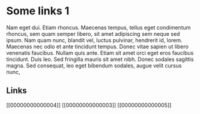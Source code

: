 # Some links 1

Nam eget dui. Etiam rhoncus. Maecenas tempus, tellus eget condimentum rhoncus,
sem quam semper libero, sit amet adipiscing sem neque sed ipsum. Nam quam nunc,
blandit vel, luctus pulvinar, hendrerit id, lorem. Maecenas nec odio et ante
tincidunt tempus. Donec vitae sapien ut libero venenatis faucibus. Nullam quis
ante. Etiam sit amet orci eget eros faucibus tincidunt. Duis leo. Sed fringilla
mauris sit amet nibh. Donec sodales sagittis magna. Sed consequat, leo eget
bibendum sodales, augue velit cursus nunc,

## Links

[[00000000000004]]
[[00000000000003]]
[[00000000000005]]
